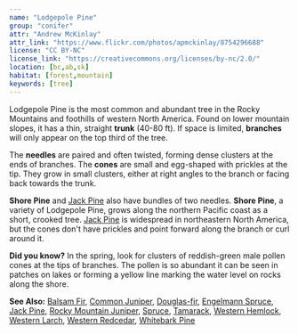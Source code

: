 ```yaml
---
name: "Lodgepole Pine"
group: "conifer"
attr: "Andrew McKinlay"
attr_link: "https://www.flickr.com/photos/apmckinlay/8754296688"
license: "CC BY-NC"
license_link: "https://creativecommons.org/licenses/by-nc/2.0/"
location: [bc,ab,sk]
habitat: [forest,mountain]
keywords: [tree]
---
```

Lodgepole Pine is the most common and abundant tree in the Rocky Mountains and foothills of western North America. Found on lower mountain slopes, it has a thin, straight **trunk** (40-80 ft). If space is limited, **branches** will only appear on the top third of the tree.

The **needles** are paired and often twisted, forming dense clusters at the ends of branches. The **cones** are small and egg-shaped with prickles at the tip. They grow in small clusters, either at right angles to the branch or facing back towards the trunk.

**Shore Pine** and [Jack Pine](/trees/jack/) also have bundles of two needles. **Shore Pine**, a variety of Lodgepole Pine, grows along the northern Pacific coast as a short, crooked tree. [Jack Pine](/trees/jack/) is widespread in northeastern North America, but the cones don't have prickles and point forward along the branch or curl around it.

**Did you know?** In the spring, look for clusters of reddish-green male pollen cones at the tips of branches. The pollen is so abundant it can be seen in patches on lakes or forming a yellow line marking the water level on rocks along the shore.

<!-- generated, do not edit -->
**See Also:**
[Balsam Fir](/trees/balfir/),
[Common Juniper](/trees/comjun/),
[Douglas-fir](/trees/dougfir/),
[Engelmann Spruce](/trees/engel/),
[Jack Pine](/trees/jack/),
[Rocky Mountain Juniper](/trees/rockyjun/),
[Spruce](/trees/spruce/),
[Tamarack](/trees/tam/),
[Western Hemlock](/trees/westhem/),
[Western Larch](/trees/westlar/),
[Western Redcedar](/trees/westred/),
[Whitebark Pine](/trees/whbark/)
